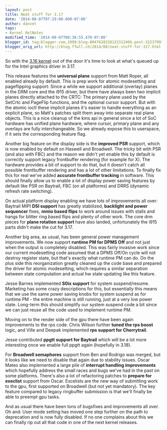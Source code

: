 ```yaml
---
layout: post
title: Neat stuff for 3.17
date: '2014-08-07T07:29:00.000-07:00'
author: danvet
tags:
- Kernel RelNotes
modified_time: '2014-08-07T08:36:55.470-07:00'
blogger_id: tag:blogger.com,1999:blog-8047628228132312466.post-3223799358281583581
blogger_orig_url: http://blog.ffwll.ch/2014/08/neat-stuff-for-317.html
---
```


So with the [3.16 kernel](/2014/06/neat-drmi915-stuff-for-316.html) out of the door it's time to look at what's queued up for the Intel graphics driver in 3.17.

<!--more-->

This release features the <b>universal plane</b> support from Matt Roper, all enabled already by default. This is prep work for atomic modesetting and pageflipping support: Since a while we support additional (overlay) planes in the DRM core and the i915 driver, but there have always been two implicit planes directly attached to the CRTC: The primary plane used by the SetCrtc and PageFlip functions, and the optional cursor support. But with the atomic ioctl these implicit planes it's easier to handle everything as an explicit plane, so Matt's patches split them away into separate real plane objects. This is a nice cleanup of the kms api in general since a lot of SoC hardware has unified plane hardware, where cursor, primary plane and any overlays are fully interchangeable. So we already expose this to userspace, if it sets the corresponding feature flag.



Another big feature on the display side is the <b>improved PSR</b> support, which is now enabled by default on Haswell and Broadwell. The tricky bit with PSR (and also with FBC) and the reason we didn't yet enable this by default is correctly support legacy frontbuffer rendering (for example for X). The hardware provides a bit of support to do that, but it doesn't catch all possible frontbuffer rendering and has a lot of other limitations. To finally fix this for real we've added <b>accurate frontbuffer tracking</b> in software. This should finally allow us to enable a lot of display power saving features by default like PSR on Baytrail, FBC (on all platforms) and DRRS (dynamic refresh rate switching).



On actual platform display enabling we have lots of improvements all over: Baytrail MIPI <b>DSI support</b> has greatly stabilized, <b>backlight and power sequencer</b> fixes, <b>mmio based flips</b> to work around issues with stalls and hangs for blitter ring based flips and plenty of other work. The core drm pieces for <b>plane rotation support</b> have also landed, unfortunately the i915 parts didn't make the cut for 3.17.



Another big area, as usual, has been general power management improvements. We now support <b>runtime PM for DPMS Off</b> and not just when the output is completely disabled. This was fairly invasive work since our current modesetting code assumed that a DPMS Off/On cycle will not destroy register state, but that's exactly what runtime PM can do. On the plus side this reorganization greatly cleaned up the code base and prepared the driver for atomic modesetting, which requires a similar separation between state computation and actual hw state updating like this feature.



Jesse Barnes implemented <b>S0ix support</b> for system suspend/resume. Marketing has some crazy descriptions for this, but essentially this means that we use the same power saving knobs for system suspend as for runtime PM - the entire machine is still running, just at a very low power state. Long-term this should simplify our system suspend code a bit since we can just reuse all the code used to implement runtime PM.



Moving on to the render side of the gpu there have been again improvements to the rps code. Chris Wilson further <b>tuned the rps boost</b> logic, and Ville and Deepak implemented <b>rps support for Cherrytrail</b>.

Jesse contributed <b>ppgtt support for Baytrail</b> which will be a lot more interesting once we enable full ppgtt again (hopefully in 3.18).



For <b>Broadwell semaphores</b> support from Ben and Rodrigo was merged, but it looks like we need to disable that again due to stability issues. Oscar Mateo also implemented a large pile of <b>interrupt handling improvements </b>which hopefully address the small races and bugs we've had in the past on some platforms. There's also a lot of refactoring patches to <b>prepare for execlist</b> support from Oscar. Excelists are the new way of submitting work to the gpu, first supported on Broadwell (but not yet mandatory). The key feature compared to legacy ringbuffer submission is that we'll finally be able to preempt gpu tasks.



And as usual there have been tons of bugsfixes and improvements all over. Oh and: User mode setting has moved one step further on the path to deprecation and is now fully disabled. If no one complains about this we can finally rip out all that code in one of the next kernel releases.
